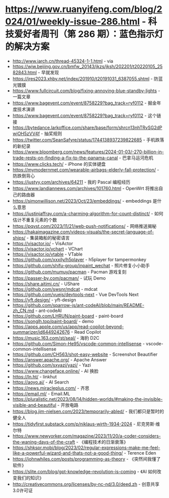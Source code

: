 # https://www.ruanyifeng.com/blog/2024/01/weekly-issue-286.html - 科技爱好者周刊（第 286 期）：蓝色指示灯的解决方案

- http://www.iarch.cn/thread-45324-1-1.html - via
- https://wjw.beijing.gov.cn/bmfw_20143/jkzs/jksh/202201/t20220105_2582843.html - 早就发现
- https://jres2023.xhby.net/index/201910/t20191031_6387055.shtml - 防蓝光镀膜
- https://www.fullcircuit.com/blog/fixing-annoying-blue-standby-lights - 一篇文章
- https://www.bagevent.com/event/8758229?bag_track=ryf0112 - 掘金年度技术演讲
- https://www.bagevent.com/event/8758229?bag_track=ryf0112 - 这个链接
- https://bytedance.larkoffice.com/share/base/form/shrcn13nhTRvSG2dPwjOH5zVV4f - 抽奖规则
- https://twitter.com/SeanSafyre/status/1744138937239822685 - 手机跌落的新纪录
- https://www.bloomberg.com/news/features/2024-01-03/-270-billion-in-trade-rests-on-finding-a-fix-to-the-panama-canal - 巴拿马运河危机
- https://www.clicks.tech/ - iPhone 的实体键盘
- https://mymodernmet.com/wearable-airbags-elderly-fall-protection/ - 防跌倒背心
- https://justyy.com/archives/64211 - 我的 Pascal 编程经历
- https://www.landiannews.com/archives/101760.html - OpenWrt 将推出自己的路由器
- https://simonwillison.net/2023/Oct/23/embeddings/ - embeddings 是什么意思
- https://justinjaffray.com/a-charming-algorithm-for-count-distinct/ - 如何估计不重复元素的个数
- https://pqvst.com/2023/11/21/web-push-notifications/ - 网络推送揭秘
- https://hakaimagazine.com/videos-visuals/the-secret-language-of-ships/ - 集装箱船的秘密语言
- https://visactor.io/ - VisActor
- https://visactor.io/vchart - VChart
- https://visactor.io/vtable - VTable
- https://github.com/xxxily/h5player - h5player for tampermonkey
- https://github.com/shifu-group/inpaint_wechat - 照片修复小小助手
- https://github.com/mumuy/pacman - Pacman 游戏复刻
- https://passer-by.com/pacman/ - 试玩 Demo
- https://share.aitimi.cn/ - UShare
- https://github.com/swsnr/mdcat - mdcat
- https://github.com/vuejs/devtools-next - Vue DevTools Next
- https://yft.design/ - yft-design
- https://github.com/sparrow-js/ant-codeAI/blob/main/README-zh_CN.md - ant-codeAI
- https://github.com/LHRUN/paint-board - paint-board
- https://songlh.top/paint-board/ - demo
- https://apps.apple.com/us/app/read-copilot-beyond-summarizer/id6449242676 - Read Copilot
- https://music.163.com/st/seal/ - 海豹 D2C
- https://github.com/Simon-He95/vscode-common-intellisense - vscode-common-intellisense
- https://github.com/CH563/shot-easy-website - Screenshot Beautifier
- https://answer.apache.org/ - Apache Answer
- https://github.com/sxyazi/yazi/ - Yazi
- https://www.changeface.online/ - AI 换脸
- https://ln.ht/ - linkhut
- https://aoyo.ai/ - AI Search
- https://news.miracleplus.com/ - 齐思
- https://email.ml/ - Email.ML
- https://pluralistic.net/2023/08/14/hidden-worlds/#making-the-invisible-visible-and-beautiful - 开放电路
- https://blog.jim-nielsen.com/2023/temporarily-abled/ - 我们都只是暂时的健全人
- https://tidyfirst.substack.com/p/niklaus-wirth-1934-2024 - 尼克劳斯·维尔特
- https://www.newyorker.com/magazine/2023/11/20/a-coder-considers-the-waning-days-of-the-craft - 《编程技术的日渐衰落》
- https://shkspr.mobi/blog/2023/02/regular-expressions-make-me-feel-like-a-powerful-wizard-and-thats-not-a-good-thing/ - Terence Eden
- https://johnwhiles.com/posts/programming-as-theory - 《突然间我懂了软件》
- https://slite.com/blog/gpt-knowledge-revolution-is-coming - 《AI 如何改变我们的知识》
- http://creativecommons.org/licenses/by-nc-nd/3.0/deed.zh - 创意共享3.0许可证